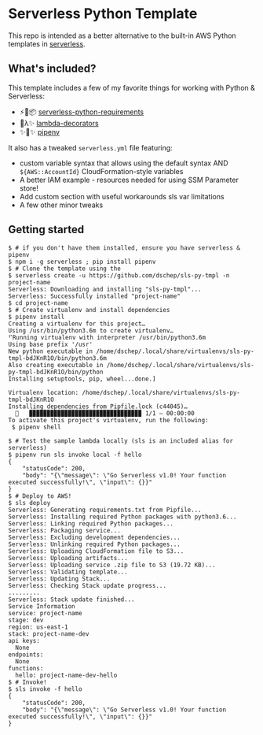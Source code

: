 # Serverless Python Template

This repo is intended as a better alternative to the built-in AWS Python
templates in [serverless](https://github.com/serverless/serverless).

## What's included?
This template includes a few of my favorite things for working with Python &
Serverless:

 * ⚡️🐍📦 [serverless-python-requirements](https://github.com/UnitedIncome/serverless-python-requirements)
 * 🐍λ✨ [lambda-decorators](http://lambda-decorators.rtfd.io)
 * ✨🍰✨ [pipenv](https://docs.pipenv.org)

It also has a tweaked `serverless.yml` file featuring:
 * custom variable syntax that allows using the default syntax AND `${AWS::AccountId}` CloudFormation-style variables
 * A better IAM example - resources needed for using SSM Parameter store!
 * Add custom section with useful workarounds sls var limitations
 * A few other minor tweaks

## Getting started
```
$ # if you don't have them installed, ensure you have serverless & pipenv
$ npm i -g serverless ; pip install pipenv
$ # Clone the template using the
$ serverless create -u https://github.com/dschep/sls-py-tmpl -n project-name
Serverless: Downloading and installing "sls-py-tmpl"...
Serverless: Successfully installed "project-name" 
$ cd project-name
$ # Create virtualenv and install dependencies
$ pipenv install
Creating a virtualenv for this project…
Using /usr/bin/python3.6m to create virtualenv…
⠋Running virtualenv with interpreter /usr/bin/python3.6m
Using base prefix '/usr'
New python executable in /home/dschep/.local/share/virtualenvs/sls-py-tmpl-bdJKnR1O/bin/python3.6m
Also creating executable in /home/dschep/.local/share/virtualenvs/sls-py-tmpl-bdJKnR1O/bin/python
Installing setuptools, pip, wheel...done.]

Virtualenv location: /home/dschep/.local/share/virtualenvs/sls-py-tmpl-bdJKnR1O
Installing dependencies from Pipfile.lock (c44045)…
  🐍   ▉▉▉▉▉▉▉▉▉▉▉▉▉▉▉▉▉▉▉▉▉▉▉▉▉▉▉▉▉▉▉▉ 1/1 — 00:00:00
To activate this project's virtualenv, run the following:
 $ pipenv shell

$ # Test the sample lambda locally (sls is an included alias for serverless)
$ pipenv run sls invoke local -f hello
{
    "statusCode": 200,
    "body": "{\"message\": \"Go Serverless v1.0! Your function executed successfully!\", \"input\": {}}"
}
$ # Deploy to AWS!
$ sls deploy
Serverless: Generating requirements.txt from Pipfile...
Serverless: Installing required Python packages with python3.6...
Serverless: Linking required Python packages...
Serverless: Packaging service...
Serverless: Excluding development dependencies...
Serverless: Unlinking required Python packages...
Serverless: Uploading CloudFormation file to S3...
Serverless: Uploading artifacts...
Serverless: Uploading service .zip file to S3 (19.72 KB)...
Serverless: Validating template...
Serverless: Updating Stack...
Serverless: Checking Stack update progress...
.........
Serverless: Stack update finished...
Service Information
service: project-name
stage: dev
region: us-east-1
stack: project-name-dev
api keys:
  None
endpoints:
  None
functions:
  hello: project-name-dev-hello
$ # Invoke!
$ sls invoke -f hello
{
    "statusCode": 200,
    "body": "{\"message\": \"Go Serverless v1.0! Your function executed successfully!\", \"input\": {}}"
}
```
